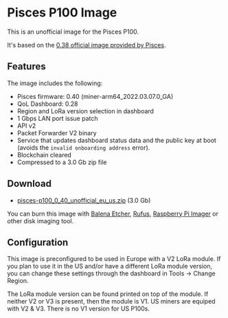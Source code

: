 # Pisces P100 Image

This is an unofficial image for the Pisces P100.

It's based on the [0.38 official image provided by Pisces](https://drive.google.com/drive/folders/18AP0SJmIPlgYyl1HHyxLqsD-d1mBpboh).


## Features

The image includes the following:

- Pisces firmware: 0.40 (miner-arm64_2022.03.07.0_GA)
- QoL Dashboard: 0.28
- Region and LoRa version selection in dashboard
- 1 Gbps LAN port issue patch
- API v2
- Packet Forwarder V2 binary
- Service that updates dashboard status data and the public key at boot (avoids the `invalid onboarding address` error).
- Blockchain cleared
- Compressed to a 3.0 Gb zip file

## Download

* [pisces-p100_0_40_unofficial_eu_us.zip](https://drive.google.com/drive/folders/1C0kbbBFdLXoclFrY9rE3YvO-El9TFv8Z?usp=sharing) (3.0 Gb)

You can burn this image with [Balena Etcher](https://www.balena.io/etcher/), [Rufus](https://rufus.ie/), [Raspberry Pi Imager](https://www.raspberrypi.com/software/) or other disk imaging tool.

## Configuration

This image is preconfigured to be used in Europe with a V2 LoRa module. If you plan to use it in the US and/or have a different LoRa module version, you can change these settings through the dashboard in Tools -> Change Region.

The LoRa module version can be found printed on top of the module. If neither V2 or V3 is present, then the module is V1. US miners are equiped with V2 & V3. There is no V1 version for US P100s.
